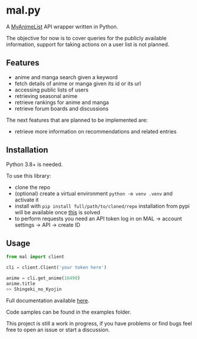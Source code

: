 # mal.py

A [MyAnimeList](https://myanimelist.net) API wrapper written in Python.

The objective for now is to cover queries for the publicly available information, support for taking actions on a user list is not planned.

## Features

- anime and manga search given a keyword
- fetch details of anime or manga given its id or its url
- accessing public lists of users
- retrieving seasonal anime
- retrieve rankings for anime and manga
- retrieve forum boards and discussions

The next features that are planned to be implemented are:

- retrieve more information on recommendations and related entries

## Installation

Python 3.8+ is needed.

To use this library:

- clone the repo
- (optional) create a virtual environment `python -m venv .venv` and activate it
- install with `pip install full/path/to/cloned/repo`
  installation from pypi will be available once [this](https://github.com/pypa/pypi-support/issues/1800) is solved
- to perform requests you need an API token
  log in on MAL -> account settings -> API -> create ID

## Usage

```python
from mal import client

cli = client.Client('your token here')

anime = cli.get_anime(16498)
anime.title
>> Shingeki_no_Kyojin
```

Full documentation available [here](https://malpy.readthedocs.io/en/latest/index.html).

Code samples can be found in the examples folder.

This project is still a work in progress, if you have problems or find bugs feel free to open an issue or start a discussion.
